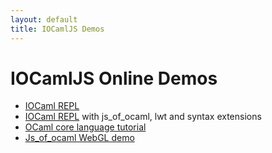 ```yaml
---
layout: default
title: IOCamlJS Demos
---
```


<object type="image/svg+xml" data="IOnotepadJS.svg"></object>

# IOCamlJS Online Demos

* [IOCaml REPL](min.html)
* [IOCaml REPL](full.html) with js_of_ocaml, lwt and syntax extensions
* [OCaml core language tutorial](core_language.html)
* [Js_of_ocaml WebGL demo](webgl_demo.html)

